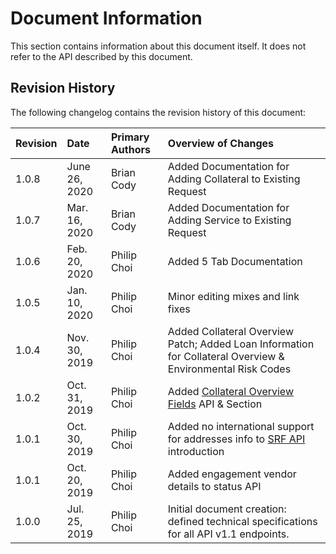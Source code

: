 # Document Information

This section contains information about this document itself.
It does not refer to the API described by this document.

## Revision History

The following changelog contains the revision history of this document:

| Revision | Date | Primary Authors | Overview of Changes |
| :--- | :--- | :--- | :--- |
| 1.0.8 | June 26, 2020 | Brian Cody | Added Documentation for Adding Collateral to Existing Request |
| 1.0.7 | Mar. 16, 2020 | Brian Cody | Added Documentation for Adding Service to Existing Request |
| 1.0.6 | Feb. 20, 2020 | Philip Choi | Added 5 Tab Documentation |
| 1.0.5 | Jan. 10, 2020 | Philip Choi | Minor editing mixes and link fixes |
| 1.0.4 | Nov. 30, 2019 | Philip Choi | Added Collateral Overview Patch; Added Loan Information for Collateral Overview & Environmental Risk Codes |
| 1.0.2 | Oct. 31, 2019 | Philip Choi | Added [Collateral Overview Fields](api-list/srf-fields-co-api.md) API & Section |
| 1.0.1 | Oct. 30, 2019 | Philip Choi | Added no international support for addresses info to [SRF API](api-list/srf-api.md) introduction |
| 1.0.1 | Oct. 20, 2019 | Philip Choi | Added engagement vendor details to status API |
| 1.0.0 | Jul. 25, 2019 | Philip Choi | Initial document creation: defined technical specifications for all API v1.1 endpoints. |
